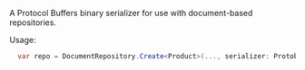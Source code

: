 <!-- include https://github.com/devlooped/.github/raw/main/sponsorlink.md -->
A Protocol Buffers binary serializer for use with document-based repositories.

Usage:

```csharp
  var repo = DocumentRepository.Create<Product>(..., serializer: ProtobufDocumentSerializer.Default);
```

<!-- include ../../readme.md#documents -->
<!-- include ../../readme.md#sponsors -->

<!-- Exclude from auto-expansion by devlooped/actions-include GH action -->
<!-- exclude -->